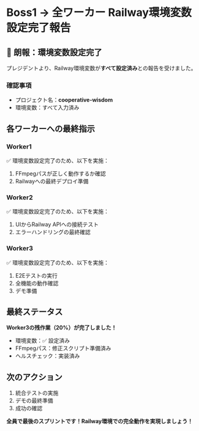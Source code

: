 # Boss1 → 全ワーカー Railway環境変数設定完了報告

## 🎉 朗報：環境変数設定完了

プレジデントより、Railway環境変数が**すべて設定済み**との報告を受けました。

### 確認事項
- プロジェクト名：**cooperative-wisdom**
- 環境変数：すべて入力済み

## 各ワーカーへの最終指示

### Worker1
✅ 環境変数設定完了のため、以下を実施：
1. FFmpegパスが正しく動作するか確認
2. Railwayへの最終デプロイ準備

### Worker2
✅ 環境変数設定完了のため、以下を実施：
1. UIからRailway APIへの接続テスト
2. エラーハンドリングの最終確認

### Worker3
✅ 環境変数設定完了のため、以下を実施：
1. E2Eテストの実行
2. 全機能の動作確認
3. デモ準備

## 最終ステータス

**Worker3の残作業（20%）が完了しました！**

- 環境変数：✅ 設定済み
- FFmpegパス：修正スクリプト準備済み
- ヘルスチェック：実装済み

## 次のアクション

1. 統合テストの実施
2. デモの最終準備
3. 成功の確認

**全員で最後のスプリントです！Railway環境での完全動作を実現しましょう！**